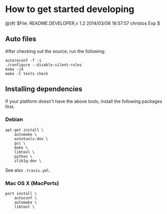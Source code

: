 # How to get started developing

@(#) $File: README.DEVELOPER,v 1.2 2014/03/06 16:57:57 christos Exp $

## Auto files

After checking out the source, run the following:

	autoreconf -f -i
	./configure --disable-silent-rules
	make -j4
	make -C tests check


## Installing dependencies

If your platform doesn't have the above tools, install the following
packages first.

### Debian

	apt-get install \
	    automake \
	    autotools-dev \
	    gcc \
	    make \
	    libtool \
	    python \
	    zlib1g-dev \

See also `.travis.yml`.

### Mac OS X (MacPorts)

	port install \
	    autoconf \
	    automake \
	    libtool \


